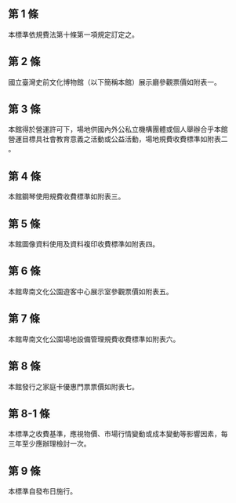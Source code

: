 第 1 條
-------
本標準依規費法第十條第一項規定訂定之。

第 2 條
-------
國立臺灣史前文化博物館（以下簡稱本館）展示廳參觀票價如附表一。

第 3 條
-------
本館得於營運許可下，場地供國內外公私立機構團體或個人舉辦合乎本館  
營運目標具社會教育意義之活動或公益活動，場地規費收費標準如附表二  
。

第 4 條
-------
本館鋼琴使用規費收費標準如附表三。

第 5 條
-------
本館圖像資料使用及資料複印收費標準如附表四。

第 6 條
-------
本館卑南文化公園遊客中心展示室參觀票價如附表五。

第 7 條
-------
本館卑南文化公園場地設備管理規費收費標準如附表六。

第 8 條
-------
本館發行之家庭卡優惠門票票價如附表七。

第 8-1 條
---------
本標準之收費基準，應視物價、市場行情變動或成本變動等影響因素，每  
三年至少應辦理檢討一次。

第 9 條
-------
本標準自發布日施行。

